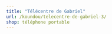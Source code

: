 ```yaml
---
title: "Télécentre de Gabriel"
url: /koundou/telecentre-de-gabriel-3/
shop: téléphone portable
---
```

